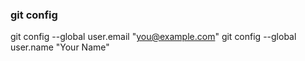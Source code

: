 ### git config

git config --global user.email "you@example.com"
git config --global user.name "Your Name"
